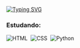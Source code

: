 [![Typing SVG](https://readme-typing-svg.herokuapp.com?duration=4000&center=true&vCenter=true&width=500&lines=Hello+world)](https://git.io/typing-svg)

### Estudando:
![HTML](https://img.shields.io/badge/-HTML-0D1117?style=for-the-badge&logo=html5&logoColor=orange&labelColor=0D1117)&nbsp;
![CSS](https://img.shields.io/badge/-CSS-0D1117?style=for-the-badge&logo=CSS3&logoColor=1572B6&labelColor=0D1117)&nbsp;
![Python](https://img.shields.io/badge/-PYTHON-0D1117?style=for-the-badge&logo=python&logoColor=yellow&labelColor=0D1117)&nbsp; 
